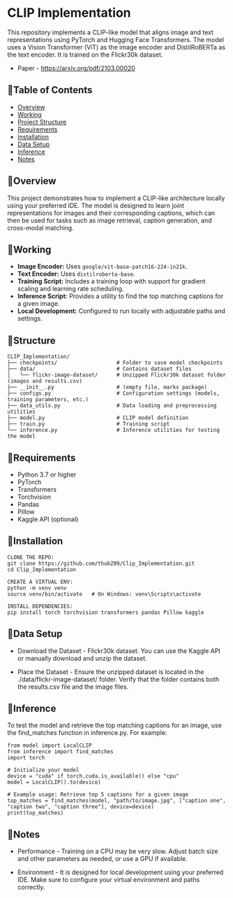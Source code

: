 # CLIP Implementation 

This repository implements a CLIP-like model that aligns image and text representations using PyTorch and Hugging Face Transformers. The model uses a Vision Transformer (ViT) as the image encoder and DistilRoBERTa as the text encoder. It is trained on the Flickr30k dataset.

- Paper - https://arxiv.org/pdf/2103.00020

## 📌Table of Contents

- [Overview](#overview)
- [Working](#working)
- [Project Structure](#project-structure)
- [Requirements](#requirements)
- [Installation](#installation)
- [Data Setup](#data-setup)
- [Inference](#inference)
- [Notes](#notes)


## 📌Overview

This project demonstrates how to implement a CLIP-like architecture locally using your preferred IDE. The model is designed to learn joint representations for images and their corresponding captions, which can then be used for tasks such as image retrieval, caption generation, and cross-modal matching.

## 📌Working

- **Image Encoder:** Uses `google/vit-base-patch16-224-in21k`.
- **Text Encoder:** Uses `distilroberta-base`.
- **Training Script:** Includes a training loop with support for gradient scaling and learning rate scheduling.
- **Inference Script:** Provides a utility to find the top matching captions for a given image.
- **Local Development:** Configured to run locally with adjustable paths and settings.

## 📌Structure

```plaintext
CLIP_Implementation/
├── checkpoints/                   # Folder to save model checkpoints
├── data/                          # Contains dataset files
│   └── flickr-image-dataset/      # Unzipped Flickr30k dataset folder (images and results.csv)
├── __init__.py                    # (empty file, marks package)
├── configs.py                     # Configuration settings (models, training parameters, etc.)
├── data_utils.py                  # Data loading and preprocessing utilities
├── model.py                       # CLIP model definition
├── train.py                       # Training script
└── inference.py                   # Inference utilities for testing the model
```
## 📌Requirements

- Python 3.7 or higher
- PyTorch
- Transformers
- Torchvision
- Pandas
- Pillow
- Kaggle API (optional)

## 📌Installation
```plaintext
CLONE THE REPO:
git clone https://github.com/thubZ09/Clip_Implementation.git
cd Clip_Implementation

CREATE A VIRTUAL ENV:
python -m venv venv
source venv/bin/activate   # On Windows: venv\Scripts\activate

INSTALL DEPENDENCIES:
pip install torch torchvision transformers pandas Pillow kaggle
```

## 📌Data Setup  
- Download the Dataset -
 Flickr30k dataset. You can use the Kaggle API or manually download and unzip the dataset.

- Place the Dataset -
Ensure the unzipped dataset is located in the ./data/flickr-image-dataset/ folder. Verify that the folder contains both the results.csv file and the image files.

## 📌Inference

To test the model and retrieve the top matching captions for an image, use the find_matches function in inference.py. For example:
```plaintext
from model import LocalCLIP
from inference import find_matches
import torch

# Initialize your model
device = "cuda" if torch.cuda.is_available() else "cpu"
model = LocalCLIP().to(device)

# Example usage: Retrieve top 5 captions for a given image
top_matches = find_matches(model, "path/to/image.jpg", ["caption one", "caption two", "caption three"], device=device)
print(top_matches)
```

## 📌Notes  
- Performance -
Training on a CPU may be very slow. Adjust batch size and other parameters as needed, or use a GPU if available.

- Environment -
It is designed for local development using your preferred IDE. Make sure to configure your virtual environment and paths correctly.

